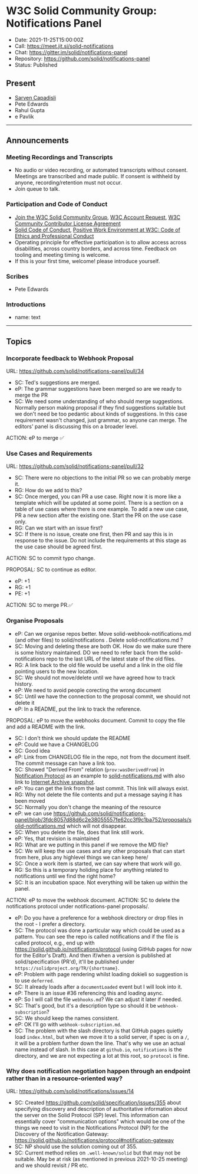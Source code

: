 # W3C Solid Community Group: Notifications Panel

* Date: 2021-11-25T15:00:00Z
* Call: https://meet.jit.si/solid-notifications
* Chat: https://gitter.im/solid/notifications-panel
* Repository: https://github.com/solid/notifications-panel
* Status: Published

## Present
* [Sarven Capadisli](https://csarven.ca/#i)
* Pete Edwards
* Rahul Gupta
* e Pavlik

---

## Announcements

### Meeting Recordings and Transcripts
* No audio or video recording, or automated transcripts without consent. Meetings are transcribed and made public. If consent is withheld by anyone, recording/retention must not occur.
* Join queue to talk.


### Participation and Code of Conduct
* [Join the W3C Solid Community Group](https://www.w3.org/community/solid/join), [W3C Account Request](http://www.w3.org/accounts/request), [W3C Community Contributor License Agreement](https://www.w3.org/community/about/agreements/cla/)
* [Solid Code of Conduct](https://github.com/solid/process/blob/main/code-of-conduct.md), [Positive Work Environment at W3C: Code of Ethics and Professional Conduct](https://www.w3.org/Consortium/cepc/)
* Operating principle for effective participation is to allow access across disabilities, across country borders, and across time. Feedback on tooling and meeting timing is welcome.
* If this is your first time, welcome! please introduce yourself.


### Scribes
* Pete Edwards

### Introductions
* name: text

---

## Topics

### Incorporate feedback to Webhook Proposal
URL: https://github.com/solid/notifications-panel/pull/34

* SC: Ted's suggestions are merged.
* eP: The grammar suggestions have been merged so are we ready to merge the PR
* SC: We need some understanding of who should merge suggestions. Normally person making proposal if they find suggestions suitable but we don't need be too pedantic about kinds of suggestions. In this case requirement wasn't changed, just grammar, so anyone can merge. The editors' panel is discussing this on a broader level.

ACTION: eP to merge ✅

### Use Cases and Requirements
URL: https://github.com/solid/notifications-panel/pull/32
* SC: There were no objections to the initial PR so we can probably merge it.
* RG: How do we add to this?
* SC: Once merged, you can PR a use case. Right now it is more like a template which will be updated at some point. There is a section on a table of use cases where there is one example. To add a new use case, PR a new section after the existing one. Start the PR on the use case only.
* RG: Can we start with an issue first?
* SC: If there is no issue, create one first, then PR and say this is in response to the issue. Do not include the requirements at this stage as the use case should be agreed first.

ACTION: SC to commit typo change.

PROPOSAL: SC to continue as editor.

* eP: +1
* RG: +1
* PE: +1

ACTION: SC to merge PR.✅


### Organise Proposals
* eP: Can we organise repos better. Move solid-webhook-notifications.md (and other files) to solid/notifications . Delete solid-notifications.md ?
* SC:  Moving and deleting these are both OK. How do we make sure there is some history maintained. DO we need to refer back from the solid-notifications repo to the last URL of the latest state of the old files.
* RG: A link back to the old file would be useful and a link in the old file pointing users to the new location.
* SC: We should not move/delete until we have agreed how to track history.
* eP: We need to avoid people corecting the wrong document
* SC: Until we have the connection to the proposal commit, we should not delete it
* eP: In a README, put the link to track the reference.

PROPOSAL: eP to move the webhooks document. Commit to copy the file and add a README with the link.

* SC: I don't think we should update the README
* eP: Could we have a CHANGELOG
* SC: Good idea
* eP: Link from CHANGELOG file in the repo, not from the document itself. The commit message can have a link too.
* SC: Showed "Derived From" relation (`prov:wasDerivedFrom`) in [Notification Protocol](https://solid.github.io/notifications/protocol) as an example to [solid-notifications.md](https://github.com/solid/notifications-panel/blob/3fdc8057d88d6c2e38055557fe62cc3f9c1ba752/proposals/solid-notifications.md) with also link to [Internet Archive snapshot](https://web.archive.org/web/20211014130216/https://github.com/solid/notifications-panel/blob/3fdc8057d88d6c2e38055557fe62cc3f9c1ba752/proposals/solid-notifications.md).
* eP: You can get the link from the last commit. This link will always exist.
* RG: Why not delete the file contents and put a message saying it has been moved
* SC: Normally you don't change the meaning of the resource
* eP: we can use https://github.com/solid/notifications-panel/blob/3fdc8057d88d6c2e38055557fe62cc3f9c1ba752/proposals/solid-notifications.md which will not disappear.
* SC: When you delete the file, does that link still work.
* eP: Yes, that revision is maintained
* RG: What are we putting in this panel if we remove the MD file?
* SC: We will keep the use cases and any other proposals that can start from here, plus any highlevel things we can keep here/
* SC: Once a work item is started, we can say where that work will go.
* RG: So this is a temporary holiding place for anything related to notifications until we find the right home?
* SC: It is an incubation space. Not everything will be taken up within the panel.

ACTION: eP to move the webhook document.
ACTION: SC to delete the notifications protocol under notifications-panel proposals/.

* eP: Do you have a preference for a webhook directory or drop files in the root - I prefer a directory.
* SC: The protocol was done a particular way which could be used as a pattern. You can see the repo is called notifications and if the file is called protocol, e.g., end up with https://solid.github.io/notifications/protocol (using GitHub pages for now for the Editor's Draft). And then if/when a version is published at solid/specification (PR'd), it'll be published under `https://solidproject.org/TR/{shortname}`.
* eP: Problem with page rendering whilst loading dokieli so suggestion is to use `deferred`.
* SC: It already loads after a `documentLoaded` event but I will look into it.
* eP: There is an issue #36 referencing this and loading async.
* eP: So I will call the file `webhooks.md`? We can adjust it later if needed.
* SC: That's good, but it's a description type so should it be `webhook-subscription`?
* SC: We should keep the names consistent.
* eP: OK I'll go with `webhook-subscription.md`.
* SC: The problem with the slash directory is that GitHub pages quietly load `index.html`, but when we move it to a solid server, if spec is on a `/`, it will be a problem further down the line. That's why we use an actual name instead of slash. In this case at `github.io`, `notifications` is the directory, and we are not expecting a lot at this root, so `protocol` is fine.


### Why does notification negotiation happen through an endpoint rather than in a resource-oriented way?
URL: https://github.com/solid/notifications/issues/14

* SC: Created https://github.com/solid/specification/issues/355 about specifying discovery and description of authoritative information about the server on the Solid Protocol (SP) level. This information can essentially cover "communication options" which would be one of the things we need to visit in the Notifications Protocol (NP) for the Discovery of the Notification Gateway: https://solid.github.io/notifications/protocol#notification-gateway
* SC: NP should use the solution coming out of 355.
* SC: Current method relies on `.well-known/solid` but that may not be suitable. May be at risk (as mentioned in previous 2021-10-25 meeting) and we should revisit / PR etc.
